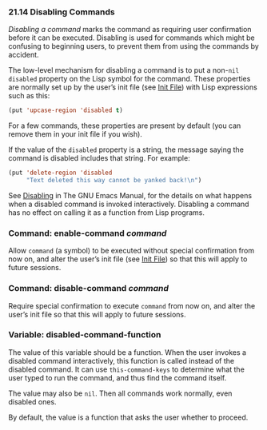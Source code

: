 

### 21.14 Disabling Commands

*Disabling a command* marks the command as requiring user confirmation before it can be executed. Disabling is used for commands which might be confusing to beginning users, to prevent them from using the commands by accident.

The low-level mechanism for disabling a command is to put a non-`nil` `disabled` property on the Lisp symbol for the command. These properties are normally set up by the user’s init file (see [Init File](Init-File.html)) with Lisp expressions such as this:

```lisp
(put 'upcase-region 'disabled t)
```

For a few commands, these properties are present by default (you can remove them in your init file if you wish).

If the value of the `disabled` property is a string, the message saying the command is disabled includes that string. For example:

```lisp
(put 'delete-region 'disabled
     "Text deleted this way cannot be yanked back!\n")
```

See [Disabling](https://www.gnu.org/software/emacs/manual/html_node/emacs/Disabling.html#Disabling) in The GNU Emacs Manual, for the details on what happens when a disabled command is invoked interactively. Disabling a command has no effect on calling it as a function from Lisp programs.

### Command: **enable-command** *command*

Allow `command` (a symbol) to be executed without special confirmation from now on, and alter the user’s init file (see [Init File](Init-File.html)) so that this will apply to future sessions.

### Command: **disable-command** *command*

Require special confirmation to execute `command` from now on, and alter the user’s init file so that this will apply to future sessions.

### Variable: **disabled-command-function**

The value of this variable should be a function. When the user invokes a disabled command interactively, this function is called instead of the disabled command. It can use `this-command-keys` to determine what the user typed to run the command, and thus find the command itself.

The value may also be `nil`. Then all commands work normally, even disabled ones.

By default, the value is a function that asks the user whether to proceed.
